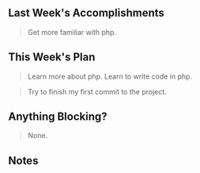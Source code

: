 ## Last Week's Accomplishments

> Get more familiar with php.

## This Week's Plan

> Learn more about php. Learn to write code in php.

> Try to finish my first commit to the project.

## Anything Blocking?

> None.

## Notes
